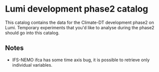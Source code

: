# Lumi development phase2 catalog

This catalog contains the data for the Climate-DT development phase2 on Lumi.
Temporary experiments that you'd like to analyse during the phase2 should go into this catalog.

## Notes

- IFS-NEMO ifca has some time axis bug, it is possible to retrieve only individual variables.
